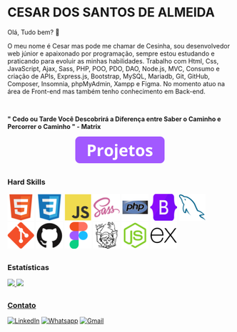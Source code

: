

# CESAR DOS SANTOS DE ALMEIDA  

Olá, Tudo bem? :wave: 

O meu nome é Cesar mas pode me chamar de Cesinha, sou desenvolvedor web júnior e apaixonado por programação, sempre estou estudando e praticando para evoluir as minhas habilidades. Trabalho com Html, Css, JavaScript, Ajax, Sass, PHP, POO, PDO, DAO, Node.js, MVC, Consumo e criação de APIs, Express.js, Bootstrap, MySQL, Mariadb, Git, GitHub, Composer, Insomnia, phpMyAdmin, Xampp e Figma. No momento atuo na área de Front-end mas também tenho conhecimento em Back-end.

<br>

**" Cedo ou Tarde Você Descobrirá a Diferença entre Saber o Caminho e Percorrer o Caminho " - Matrix**

<p align="center">
    <a href="https://github.com/Cesar959/lista-projetos"><img src="img/botao.png" alt="Conheça os meus projetos" width="200" height="auto"></a>
</p>

##

### Hard Skills
<div>
  <img src="img/html5.svg" style="width: 60px;" alt="Html">
  <img src="img/css3.svg" style="width: 60px;" alt="Css">
  <img src="img/javascript.svg" style="width: 60px;" alt="Javascript">
  <img src="img/sass.svg" style="width: 60px;" alt="Sass">
  <img src="img/php.svg" style="width: 60px;" alt="PHP">
  <img src="img/bootstrap.svg" style="width: 60px;" alt="Bootstrap">
  <img src="img/mysql.svg" style="width: 60px;" alt="Mysql">
  <img src="img/git.svg" style="width: 60px;" alt="Git">
  <img src="img/github.svg" style="width: 60px;" alt="GitHub">
  <img src="img/figma.svg" style="width: 60px;" alt="Figma">
  <img src="img/composer.svg" style="width: 60px;" alt="Composer">
  <img src="img/nodejs.svg" style="width: 60px;" alt="Node.js">
  <img src="img/express.svg" style="width: 60px;" alt="Express.js">
</div>

##


 ### Estatísticas 
 <div>
  <a href="https://github.com/Cesar959">
  <img height="180em" src="https://github-readme-stats.vercel.app/api?username=Cesar959&show_icons=true&theme=tokyonight&include_all_commits=true&count_private=true"/>
  <img height="180em" src="https://github-readme-stats.vercel.app/api/top-langs/?username=Cesar959&&langs_count=10&theme=tokyonight"/>
</div>

## 

 ### Contato
<div>
  <a href="https://www.linkedin.com/in/cesarsantosalmeida/" target="_blank"><img src="https://img.shields.io/badge/LinkedIn-0077B5?style=for-the-badge&logo=linkedin&logoColor=white" alt="LinkedIn"></a>
  <a href="https://api.whatsapp.com/send?phone=5512996811514" target="_blank"><img src="https://img.shields.io/badge/WhatsApp-25D366?style=for-the-badge&logo=whatsapp&logoColor=white" alt="Whatsapp"></a>
  <a href="mailto:cesarsantosss499@gmail.com" target="_blank"><img src="https://img.shields.io/badge/Gmail-D14836?style=for-the-badge&logo=gmail&logoColor=white" alt="Gmail"></a>
</div>
 
